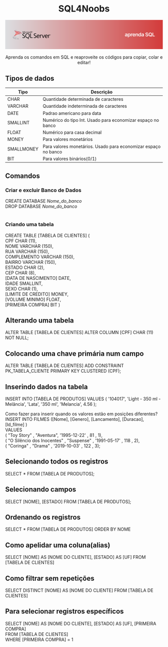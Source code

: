 <h1 align="center"> SQL4Noobs</h1>

<img src="./images/Frame 5.svg" alt="SQL Server Logo">

<p align="center">Aprenda os comandos em SQL e reaproveite os códigos para copiar, colar e editar!</p>

## Tipos de dados

| Tipo | Descrição |
| --- | --- |
| CHAR | Quantidade determinada de caracteres |
| VARCHAR | Quantidade indeterminada de caracteres |
| DATE | Padrao americano para data |
| SMALLINT | Numérico do tipo Int. Usado para economizar espaço no banco |
| FLOAT | Numérico para casa decimal |
| MONEY | Para valores monetários |
| SMALLMONEY | Para valores monetários. Usado para economizar espaço no banco |
| BIT | Para valores binários(0/1) |

## Comandos

### Criar e excluir Banco de Dados
CREATE DATABASE <em>Nome_do_banco</em><br>
DROP DATABASE <em>Nome_do_banco</em>
#
### Criando uma tabela
CREATE TABLE [TABELA DE CLIENTES] ( <br>
CPF CHAR (11),<br>
NOME VARCHAR (150),<br>
RUA VARCHAR (150),<br>
COMPLEMENTO VARCHAR (150),<br>
BAIRRO VARCHAR (150),<br>
ESTADO CHAR (2),<br>
CEP CHAR (8),<br>
[DATA DE NASCIMENTO] DATE,<br>
IDADE SMALLINT,<br>
SEXO CHAR (1),<br>
[LIMITE DE CREDITO] MONEY,<br>
[VOLUME MINIMO] FLOAT,<br>
[PRIMEIRA COMPRA] BIT
)

## Alterando uma tabela

ALTER TABLE [TABELA DE CLIENTES] ALTER COLUMN [CPF] CHAR (11) NOT NULL;

## Colocando uma chave primária num campo

ALTER TABLE [TABELA DE CLIENTES] ADD CONSTRAINT PK_TABELA_CLIENTE 
PRIMARY KEY CLUSTERED (CPF);

## Inserindo dados na tabela

INSERT INTO [TABELA DE PRODUTOS] VALUES (
'104017',
'Light - 350 ml - Melância',
'Lata',
'350 ml',
'Melancia',
4.56
);

Como fazer para inserir quando os valores estão em posições diferentes? <br>
INSERT INTO FILMES ([Nome], [Genero], [Lancamento], [Duracao], [Id_filme] ) <br>
VALUES <br>
( "Toy Story"              , "Aventura", '1995-12-22' , 81   , 1), <br>
( "O Silêncio dos Inocentes" , "Suspense" , '1991-05-17' , 118  , 2), <br>
( "Coringa"                  , "Drama"    , '2019-10-03' , 122  , 3); 

## Selecionando todos os registros

SELECT * FROM [TABELA DE PRODUTOS];

## Selecionando campos

SELECT [NOME], [ESTADO] FROM [TABELA DE PRODUTOS];

## Ordenando os registros

SELECT * FROM [TABELA DE PRODUTOS] ORDER BY NOME

## Como apelidar uma coluna(alias)
SELECT [NOME] AS [NOME DO CLIENTE], [ESTADO] AS [UF] FROM [TABELA DE CLIENTES]

## Como filtrar sem repetições
SELECT DISTINCT [NOME] AS [NOME DO CLIENTE] FROM [TABELA DE CLIENTES]

## Para selecionar registros específicos

SELECT [NOME] AS [NOME DO CLIENTE], [ESTADO] AS [UF], [PRIMEIRA COMPRA] <br>
FROM [TABELA DE CLIENTES] <br>
WHERE [PRIMEIRA COMPRA] = 1

